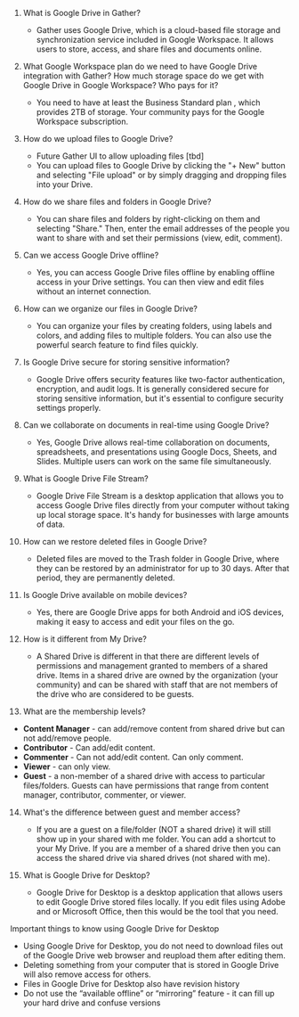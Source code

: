 1. What is Google Drive in Gather?
   - Gather uses Google Drive, which is a cloud-based file storage and synchronization service included in Google Workspace. It allows users to store, access, and share files and documents online.

2. What Google Workspace plan do we need to have Google Drive integration with Gather? How much storage space do we get with Google Drive in Google Workspace? Who pays for it?
   - You need to have at least the Business Standard plan , which provides 2TB of storage. Your community pays for the Google Workspace subscription.

3. How do we upload files to Google Drive?
   - Future Gather UI to allow uploading files [tbd]
   - You can upload files to Google Drive by clicking the "+ New" button and selecting "File upload" or by simply dragging and dropping files into your Drive.

4. How do we share files and folders in Google Drive?
   - You can share files and folders by right-clicking on them and selecting "Share." Then, enter the email addresses of the people you want to share with and set their permissions (view, edit, comment).

5. Can we access Google Drive offline?
   - Yes, you can access Google Drive files offline by enabling offline access in your Drive settings. You can then view and edit files without an internet connection.

6. How can we organize our files in Google Drive?
   - You can organize your files by creating folders, using labels and colors, and adding files to multiple folders. You can also use the powerful search feature to find files quickly.

7. Is Google Drive secure for storing sensitive information?
   - Google Drive offers security features like two-factor authentication, encryption, and audit logs. It is generally considered secure for storing sensitive information, but it's essential to configure security settings properly.

8. Can we collaborate on documents in real-time using Google Drive?
   - Yes, Google Drive allows real-time collaboration on documents, spreadsheets, and presentations using Google Docs, Sheets, and Slides. Multiple users can work on the same file simultaneously.

9. What is Google Drive File Stream?
   - Google Drive File Stream is a desktop application that allows you to access Google Drive files directly from your computer without taking up local storage space. It's handy for businesses with large amounts of data.

10. How can we restore deleted files in Google Drive?
	- Deleted files are moved to the Trash folder in Google Drive, where they can be restored by an administrator for up to 30 days. After that period, they are permanently deleted.

11. Is Google Drive available on mobile devices?
	- Yes, there are Google Drive apps for both Android and iOS devices, making it easy to access and edit your files on the go.

12. How is it different from My Drive?
	-  A Shared Drive is different in that there are different levels of permissions and management granted to members of a shared drive. Items in a shared drive are owned by the organization (your community) and can be shared with staff that are not members of the drive who are considered to be guests.

13. What are the membership levels?
   *   **Content Manager** - can add/remove content from shared drive but can not add/remove people.
   *  **Contributor** - Can add/edit content.
   *  **Commenter** - Can not add/edit content. Can only comment.
   *  **Viewer** - can only view.
   *  **Guest** - a non-member of a shared drive with access to particular files/folders. Guests can have permissions that range from content manager, contributor, commenter, or viewer.

14. What's the difference between guest and member access?
	-   If you are a guest on a file/folder (NOT a shared drive) it will still show up in your shared with me folder. You can add a shortcut to your My Drive. If you are a member of a shared drive then you can access the shared drive via shared drives (not shared with me).

15. What is Google Drive for Desktop?
	-  Google Drive for Desktop is a desktop application that allows users to edit Google Drive stored files locally. If you edit files using Adobe and or Microsoft Office, then this would be the tool that you need.

  Important things to know using Google Drive for Desktop
  * Using Google Drive for Desktop, you do not need to download files out of the Google Drive web browser and reupload them after editing them.
  * Deleting something from your computer that is stored in Google Drive will also remove access for others.
  * Files in Google Drive for Desktop also have revision history
  * Do not use the “available offline” or “mirroring” feature - it can fill up your hard drive and confuse versions
